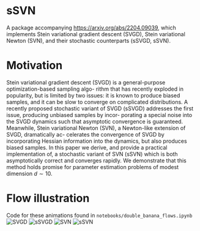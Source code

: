 # sSVN
A package accompanying https://arxiv.org/abs/2204.09039, which implements Stein variational gradient descent (SVGD), Stein variational Newton (SVN), and their stochastic counterparts (sSVGD, sSVN).

# Motivation
Stein variational gradient descent (SVGD) is a general-purpose optimization-based sampling algo-
rithm that has recently exploded in popularity, but is limited by two issues: it is known to produce
biased samples, and it can be slow to converge on complicated distributions. A recently proposed
stochastic variant of SVGD (sSVGD) addresses the first issue, producing unbiased samples by incor-
porating a special noise into the SVGD dynamics such that asymptotic convergence is guaranteed.
Meanwhile, Stein variational Newton (SVN), a Newton-like extension of SVGD, dramatically ac-
celerates the convergence of SVGD by incorporating Hessian information into the dynamics, but
also produces biased samples. In this paper we derive, and provide a practical implementation of,
a stochastic variant of SVN (sSVN) which is both asymptotically correct and converges rapidly. We demonstrate
that this method holds promise for parameter estimation problems of modest dimension $d \sim 10$.

# Flow illustration
Code for these animations found in `notebooks/double_banana_flows.ipynb`
![SVGD](https://media.giphy.com/media/m9FLn6E31NDUfGNrEJ/giphy.gif)
![sSVGD](https://media.giphy.com/media/CH7cd0w3CbeaGon7vt/giphy.gif)
![SVN](https://media.giphy.com/media/lThEzFxUIC3z1q208Q/giphy.gif)
![sSVN](https://media.giphy.com/media/BCxYUmkAQtbEJd1vam/giphy.gif)



<!-- Dynamics on a two dimensional hybrid Rosenbrock density.

SVGD
![SVGD](https://media.giphy.com/media/UoyTOJlJxG6jUxRmLw/giphy.gif)

sSVGD
![sSVGD](https://media.giphy.com/media/pbMqIPnvM1AHy82UHp/giphy.gif)

SVN
![SVN](https://media.giphy.com/media/GhWmRW75nEYhefjeOt/giphy.gif)

sSVN
![sSVN](https://media.giphy.com/media/DJG0QudaI4MQ6tFPJd/giphy.gif) -->



<!-- ![SVGD](https://media0.giphy.com/media/up1TDEaoW79ZpyPYMe/giphy.gif) -->

